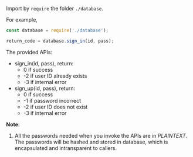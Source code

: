 Import by `require` the folder `./database`.

For example,

```js
const database = require('./database');

return_code = database.sign_in(id, pass);
```

The provided APIs:

- sign_in(id, pass), return:
    - 0 if success
    - -2 if user ID already exists
    - -3 if internal error
- sign_up(id, pass), return:
    - 0 if success
    - -1 if password incorrect
    - -2 if user ID does not exist
    - -3 if internal error

__Note__:
1. All the passwords needed when you invoke the APIs are in _PLAINTEXT_. The passwords will be hashed and stored in database, which is encapsulated and intransparent to callers.
